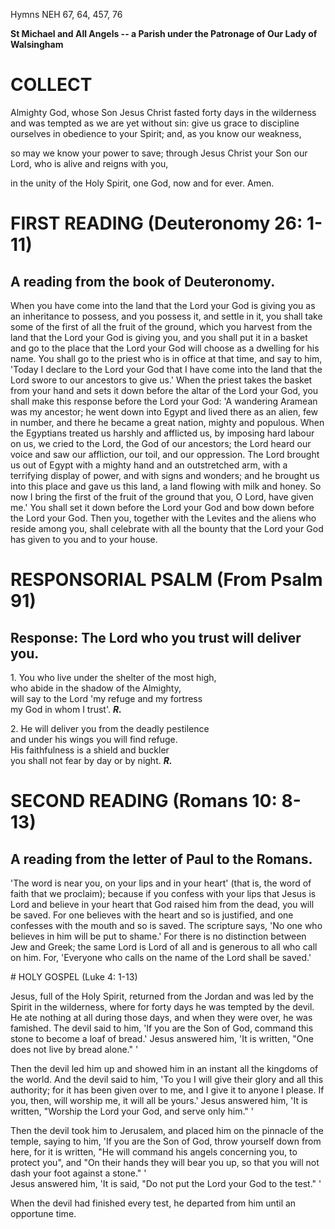 Hymns NEH 67, 64, 457, 76

**St Michael and All Angels -- a Parish under the Patronage of Our Lady
of Walsingham**

# COLLECT

Almighty God, whose Son Jesus Christ fasted forty days in the wilderness
and was tempted as we are yet without sin: give us grace to discipline
ourselves in obedience to your Spirit; and, as you know our weakness,

so may we know your power to save; through Jesus Christ your Son our
Lord, who is alive and reigns with you,

in the unity of the Holy Spirit, one God, now and for ever. Amen.

# FIRST READING (Deuteronomy 26: 1-11)

## A reading from the book of Deuteronomy.

When you have come into the land that the Lord your God is giving you as
an inheritance to possess, and you possess it, and settle in it, you
shall take some of the first of all the fruit of the ground, which you
harvest from the land that the Lord your God is giving you, and you
shall put it in a basket and go to the place that the Lord your God will
choose as a dwelling for his name. You shall go to the priest who is in
office at that time, and say to him, 'Today I declare to the Lord your
God that I have come into the land that the Lord swore to our ancestors
to give us.' When the priest takes the basket from your hand and sets it
down before the altar of the Lord your God, you shall make this response
before the Lord your God: 'A wandering Aramean was my ancestor; he went
down into Egypt and lived there as an alien, few in number, and there he
became a great nation, mighty and populous. When the Egyptians treated
us harshly and afflicted us, by imposing hard labour on us, we cried to
the Lord, the God of our ancestors; the Lord heard our voice and saw our
affliction, our toil, and our oppression. The Lord brought us out of
Egypt with a mighty hand and an outstretched arm, with a terrifying
display of power, and with signs and wonders; and he brought us into
this place and gave us this land, a land flowing with milk and honey. So
now I bring the first of the fruit of the ground that you, O Lord, have
given me.' You shall set it down before the Lord your God and bow down
before the Lord your God. Then you, together with the Levites and the
aliens who reside among you, shall celebrate with all the bounty that
the Lord your God has given to you and to your house.

# RESPONSORIAL PSALM (From Psalm 91) 

## Response: The Lord who you trust will deliver you.

1\. You who live under the shelter of the most high,\
who abide in the shadow of the Almighty,\
will say to the Lord 'my refuge and my fortress\
my God in whom I trust'. ***R.***

2\. He will deliver you from the deadly pestilence\
and under his wings you will find refuge.\
His faithfulness is a shield and buckler\
you shall not fear by day or by night. ***R.***

# SECOND READING (Romans 10: 8-13)

## A reading from the letter of Paul to the Romans.

'The word is near you, on your lips and in your heart' (that is, the
word of faith that we proclaim); because if you confess with your lips
that Jesus is Lord and believe in your heart that God raised him from
the dead, you will be saved. For one believes with the heart and so is
justified, and one confesses with the mouth and so is saved. The
scripture says, 'No one who believes in him will be put to shame.' For
there is no distinction between Jew and Greek; the same Lord is Lord of
all and is generous to all who call on him. For, 'Everyone who calls on
the name of the Lord shall be saved.'

# HOLY GOSPEL (Luke 4: 1-13) 

Jesus, full of the Holy Spirit, returned from the Jordan and was led by
the Spirit in the wilderness, where for forty days he was tempted by the
devil. He ate nothing at all during those days, and when they were over,
he was famished. The devil said to him, 'If you are the Son of God,
command this stone to become a loaf of bread.' Jesus answered him, 'It
is written, "One does not live by bread alone." '

Then the devil led him up and showed him in an instant all the kingdoms
of the world. And the devil said to him, 'To you I will give their glory
and all this authority; for it has been given over to me, and I give it
to anyone I please. If you, then, will worship me, it will all be
yours.' Jesus answered him, 'It is written, "Worship the Lord your God,
and serve only him." '

Then the devil took him to Jerusalem, and placed him on the pinnacle of
the temple, saying to him, 'If you are the Son of God, throw yourself
down from here, for it is written, "He will command his angels
concerning you, to protect you", and "On their hands they will bear
you up, so that you will not dash your foot against a stone." '\
Jesus answered him, 'It is said, "Do not put the Lord your God to the
test." ' 

When the devil had finished every test, he departed from him until an
opportune time.

